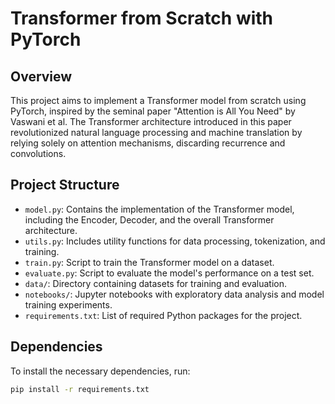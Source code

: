 # Transformer from Scratch with PyTorch

## Overview

This project aims to implement a Transformer model from scratch using PyTorch, inspired by the seminal paper "Attention is All You Need" by Vaswani et al. The Transformer architecture introduced in this paper revolutionized natural language processing and machine translation by relying solely on attention mechanisms, discarding recurrence and convolutions.

## Project Structure

- `model.py`: Contains the implementation of the Transformer model, including the Encoder, Decoder, and the overall Transformer architecture.
- `utils.py`: Includes utility functions for data processing, tokenization, and training.
- `train.py`: Script to train the Transformer model on a dataset.
- `evaluate.py`: Script to evaluate the model's performance on a test set.
- `data/`: Directory containing datasets for training and evaluation.
- `notebooks/`: Jupyter notebooks with exploratory data analysis and model training experiments.
- `requirements.txt`: List of required Python packages for the project.

## Dependencies

To install the necessary dependencies, run:

```bash
pip install -r requirements.txt
